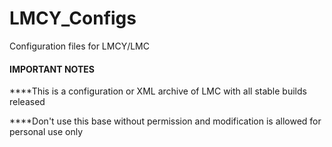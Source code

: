 # LMCY_Configs
Configuration files for LMCY/LMC
#### IMPORTANT NOTES #####

****This is a configuration or XML archive of LMC with all stable builds released

****Don't use this base without permission and modification is allowed for personal use  only
